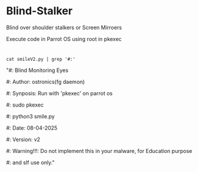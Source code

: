 # Blind-Stalker
Blind over shoulder stalkers or Screen Mirroers

Execute code in Parrot OS using root in pkexec
  #
    cat smileV2.py | grep '#:'
"#:  Blind Monitoring Eyes

#:  Author: ostronics(fg daemon)

#:  Synposis: Run with 'pkexec' on parrot os

#:              sudo pkexec

#:              python3 smile.py

#:  Date:   08-04-2025

#:  Version:    v2

#:  Warning!!!: Do not implement this in your malware, for Education purpose

#:              and slf use only."
